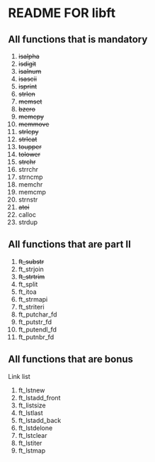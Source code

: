 # README FOR libft
## All functions that is mandatory

1. ~~isalpha~~
2. ~~isdigit~~
3. ~~isalnum~~
4. ~~isascii~~
5. ~~isprint~~
6. ~~strlen~~
7. ~~memset~~
8. ~~bzero~~
9. ~~memcpy~~
10. ~~memmove~~
11. ~~strlcpy~~
12. ~~strlcat~~
13. ~~toupper~~
14. ~~tolower~~
15. ~~strchr~~
16. strrchr
17. strncmp
18. memchr
19. memcmp
20. strnstr
21. ~~atoi~~
22. calloc
23. strdup

## All functions that are part II

1. ~~ft_substr~~
2. ft_strjoin
3. ~~ft_strtrim~~
4. ft_split
5. ft_itoa
6. ft_strmapi
7. ft_striteri
8. ft_putchar_fd
9. ft_putstr_fd
10. ft_putendl_fd
11. ft_putnbr_fd

## All functions that are bonus
Link list
1. ft_lstnew
2. ft_lstadd_front
3. ft_listsize
4. ft_lstlast
5. ft_lstadd_back
6. ft_lstdelone
7. ft_lstclear
8. ft_lstiter
9. ft_lstmap
